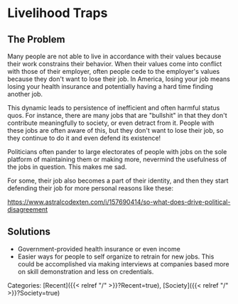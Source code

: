 # Livelihood Traps

## The Problem

Many people are not able to live in accordance with their values because their
work constrains their behavior.
When their values come into conflict with those of their employer, often people
cede to the employer's values because they don't want to lose their job.
In America, losing your job means losing your health insurance and potentially
having a hard time finding another job.

This dynamic leads to persistence of inefficient and often harmful status quos.
For instance, there are many jobs that are "bullshit" in that they don't
contribute meaningfully to society, or even detract from it.
People with these jobs are often aware of this, but they don't want to lose
their job, so they continue to do it and even defend its existence!

Politicians often pander to large electorates of people with jobs on the sole
platform of maintaining them or making more, nevermind the usefulness of the
jobs in question.  This makes me sad.

For some, their job also becomes a part of their identity, and then they start
defending their job for more personal reasons like these:

https://www.astralcodexten.com/i/157690414/so-what-does-drive-political-disagreement

## Solutions

- Government-provided health insurance or even income
- Easier ways for people to self organize to retrain for new jobs.
  This could be accomplished via making interviews at companies based more on
  skill demonstration and less on credentials.

Categories: [Recent]({{< relref "/" >}}?Recent=true),
[Society]({{< relref "/" >}}?Society=true)